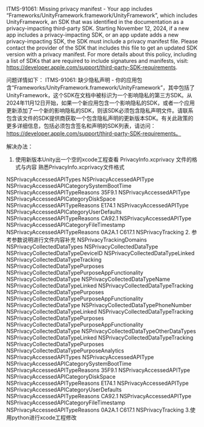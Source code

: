 ITMS-91061: Missing privacy manifest - Your app includes “Frameworks/UnityFramework.framework/UnityFramework”, which includes UnityFramework, an SDK that was identified in the documentation as a privacy-impacting third-party SDK. Starting November 12, 2024, if a new app includes a privacy-impacting SDK, or an app update adds a new privacy-impacting SDK, the SDK must include a privacy manifest file. Please contact the provider of the SDK that includes this file to get an updated SDK version with a privacy manifest. For more details about this policy, including a list of SDKs that are required to include signatures and manifests, visit: https://developer.apple.com/support/third-party-SDK-requirements.

问题详情如下：
ITMS-91061: 缺少隐私声明 - 你的应用包含“Frameworks/UnityFramework.framework/UnityFramework”，其中包括了UnityFramework，这个SDK在文档中被标识为一个影响隐私的第三方SDK。从2024年11月12日开始，如果一个新应用包含一个影响隐私的SDK，或者一个应用更新添加了一个新的影响隐私的SDK，则该SDK必须包含隐私声明文件。请联系包含该文件的SDK提供商获取一个包含隐私声明的更新版本SDK。有关此政策的更多详细信息，包括必须包含签名和声明的SDK列表，请访问：https://developer.apple.com/support/third-party-SDK-requirements。

解决办法：
1. 使用新版本Unity出一个空的xcode工程查看 PrivacyInfo.xcprivacy 文件的格式与内容 熟悉PrivacyInfo.xcprivacy文件格式
   <?xml version="1.0" encoding="utf-8"?>
<plist version="1.0">
  <dict>
    <key>NSPrivacyAccessedAPITypes</key>
    <array>
      <dict>
        <key>NSPrivacyAccessedAPIType</key>
        <string>NSPrivacyAccessedAPICategorySystemBootTime</string>
        <key>NSPrivacyAccessedAPITypeReasons</key>
        <array>
          <string>35F9.1</string>
        </array>
      </dict>
      <dict>
        <key>NSPrivacyAccessedAPIType</key>
        <string>NSPrivacyAccessedAPICategoryDiskSpace</string>
        <key>NSPrivacyAccessedAPITypeReasons</key>
        <array>
          <string>E174.1</string>
        </array>
      </dict>
      <dict>
        <key>NSPrivacyAccessedAPIType</key>
        <string>NSPrivacyAccessedAPICategoryUserDefaults</string>
        <key>NSPrivacyAccessedAPITypeReasons</key>
        <array>
          <string>CA92.1</string>
        </array>
      </dict>
      <dict>
        <key>NSPrivacyAccessedAPIType</key>
        <string>NSPrivacyAccessedAPICategoryFileTimestamp</string>
        <key>NSPrivacyAccessedAPITypeReasons</key>
        <array>
          <string>0A2A.1</string>
          <string>C617.1</string>
        </array>
      </dict>
    </array>
    <key>NSPrivacyTracking</key>
    <false />
  </dict>
</plist>
2. 参考参数说明进行文件内容补充
<?xml version="1.0" encoding="utf-8"?>
<plist version="1.0">
  <dict>
  <key>NSPrivacyTrackingDomains</key>
  <array/>
  <key>NSPrivacyCollectedDataTypes</key>
  <array>
      <dict>
        <key>NSPrivacyCollectedDataType</key>
        <string>NSPrivacyCollectedDataTypeDeviceID</string>
        <key>NSPrivacyCollectedDataTypeLinked</key>
        <false/>
        <key>NSPrivacyCollectedDataTypeTracking</key>
        <false/>
        <key>NSPrivacyCollectedDataTypePurposes</key>
        <array>
          <string>NSPrivacyCollectedDataTypePurposeAppFunctionality</string>
        </array>
      </dict>
      <dict>
        <key>NSPrivacyCollectedDataType</key>
        <string>NSPrivacyCollectedDataTypeName</string>
        <key>NSPrivacyCollectedDataTypeLinked</key>
        <false/>
        <key>NSPrivacyCollectedDataTypeTracking</key>
        <false/>
        <key>NSPrivacyCollectedDataTypePurposes</key>
        <array>
          <string>NSPrivacyCollectedDataTypePurposeAppFunctionality</string>
        </array>
      </dict>
      <dict>
        <key>NSPrivacyCollectedDataType</key>
        <string>NSPrivacyCollectedDataTypePhoneNumber</string>
        <key>NSPrivacyCollectedDataTypeLinked</key>
        <false/>
        <key>NSPrivacyCollectedDataTypeTracking</key>
        <false/>
        <key>NSPrivacyCollectedDataTypePurposes</key>
        <array>
          <string>NSPrivacyCollectedDataTypePurposeAppFunctionality</string>
        </array>
      </dict>
      <dict>
        <key>NSPrivacyCollectedDataType</key>
        <string>NSPrivacyCollectedDataTypeOtherDataTypes</string>
        <key>NSPrivacyCollectedDataTypeLinked</key>
        <false/>
        <key>NSPrivacyCollectedDataTypeTracking</key>
        <false/>
        <key>NSPrivacyCollectedDataTypePurposes</key>
        <array>
          <string>NSPrivacyCollectedDataTypePurposeAnalytics</string>
        </array>
      </dict>
    </array>
    <key>NSPrivacyAccessedAPITypes</key>
    <array>
      <dict>
        <key>NSPrivacyAccessedAPIType</key>
        <string>NSPrivacyAccessedAPICategorySystemBootTime</string>
        <key>NSPrivacyAccessedAPITypeReasons</key>
        <array>
          <string>35F9.1</string>
        </array>
      </dict>
      <dict>
        <key>NSPrivacyAccessedAPIType</key>
        <string>NSPrivacyAccessedAPICategoryDiskSpace</string>
        <key>NSPrivacyAccessedAPITypeReasons</key>
        <array>
          <string>E174.1</string>
        </array>
      </dict>
      <dict>
        <key>NSPrivacyAccessedAPIType</key>
        <string>NSPrivacyAccessedAPICategoryUserDefaults</string>
        <key>NSPrivacyAccessedAPITypeReasons</key>
        <array>
          <string>CA92.1</string>
        </array>
      </dict>
      <dict>
        <key>NSPrivacyAccessedAPIType</key>
        <string>NSPrivacyAccessedAPICategoryFileTimestamp</string>
        <key>NSPrivacyAccessedAPITypeReasons</key>
        <array>
          <string>0A2A.1</string>
          <string>C617.1</string>
        </array>
      </dict>
    </array>
    <key>NSPrivacyTracking</key>
    <false />
  </dict>
</plist>
3.使用python进行xcode工程修改
